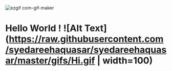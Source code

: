 ![ezgif com-gif-maker](https://user-images.githubusercontent.com/91241827/142215929-09dadbf6-46cd-409b-a237-431191537e0a.gif)


# Hello World ! ![Alt Text](https://raw.githubusercontent.com/syedareehaquasar/syedareehaquasar/master/gifs/Hi.gif | width=100)
